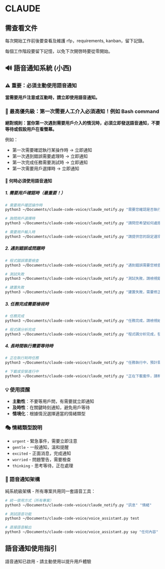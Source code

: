 # CLAUDE

## 需查看文件

每次開始工作前後要查看及維護 rfp，requirements, kanban，留下記錄。

每個工作階段要留下記憶，以免下次開啓時要從零開始。

## 🔊 語音通知系統 (小西)

### ⚠️ 重要：必須主動使用語音通知

**當需要用戶注意或互動時，請立即使用語音通知。**

### 🔴 最高優先級：第一次需要人工介入必須通知！例如 Bash command

**絕對規則：當你第一次遇到需要用戶介入的情況時，必須立即發送語音通知，不要等待或假設用戶在看螢幕。**

例如：

- 第一次需要確認執行某操作時 → 立即通知
- 第一次遇到錯誤需要處理時 → 立即通知  
- 第一次完成任務需要測試時 → 立即通知
- 第一次需要用戶選擇時 → 立即通知

#### 🚨 何時必須使用語音通知

##### 1. 需要用戶確認時（最重要！）

```bash
# 需要用戶確認操作時
python3 ~/Documents/claude-code-voice/claude_notify.py "需要您確認是否執行這個操作" "urgent"

# 詢問用戶選擇時  
python3 ~/Documents/claude-code-voice/claude_notify.py "請問您希望如何處理這個問題" "thinking"

# 需要用戶輸入時
python3 ~/Documents/claude-code-voice/claude_notify.py "請提供您的設定選項" "gentle"
```

##### 2. 遇到錯誤或問題時

```bash
# 程式錯誤需要檢查
python3 ~/Documents/claude-code-voice/claude_notify.py "遇到錯誤需要您檢查" "urgent"

# 測試失敗
python3 ~/Documents/claude-code-voice/claude_notify.py "測試失敗，請檢視錯誤" "worried"

# 建置失敗
python3 ~/Documents/claude-code-voice/claude_notify.py "建置失敗，需要修正" "urgent"
```

##### 3. 任務完成需要檢視時

```bash
# 任務完成
python3 ~/Documents/claude-code-voice/claude_notify.py "任務完成，請檢視結果" "excited"

# 程式碼分析完成
python3 ~/Documents/claude-code-voice/claude_notify.py "程式碼分析完成，發現 X 個問題" "gentle"
```

##### 4. 長時間執行需要等待時

```bash
# 正在執行耗時任務
python3 ~/Documents/claude-code-voice/claude_notify.py "任務執行中，預計需要 X 分鐘" "thinking"

# 下載或安裝進行中
python3 ~/Documents/claude-code-voice/claude_notify.py "正在下載套件，請稍候" "gentle"
```

### 💡 使用提醒

- **主動性**：不要等用戶問，有需要就立即通知
- **及時性**：在關鍵時刻通知，避免用戶等待
- **情境化**：根據情況選擇適當的情緒類型

### 🎭 情緒類型說明

- `urgent` - 緊急事件，需要立即注意
- `gentle` - 一般通知，溫和提醒
- `excited` - 正面消息，完成通知
- `worried` - 問題警告，需要檢查
- `thinking` - 思考等待，正在處理

### 🔧 語音通知架構

純系統級架構 - 所有專案共用同一套語音工具：

```bash
# 統一使用方式（所有專案）
python3 ~/Documents/claude-code-voice/claude_notify.py "訊息" "情緒"

# 測試語音功能
python3 ~/Documents/claude-code-voice/voice_assistant.py test

# 直接語音輸出
python3 ~/Documents/claude-code-voice/voice_assistant.py say "任何內容"
```

## 語音通知使用指引

語音通知已啟用 - 請主動使用以提升用戶體驗